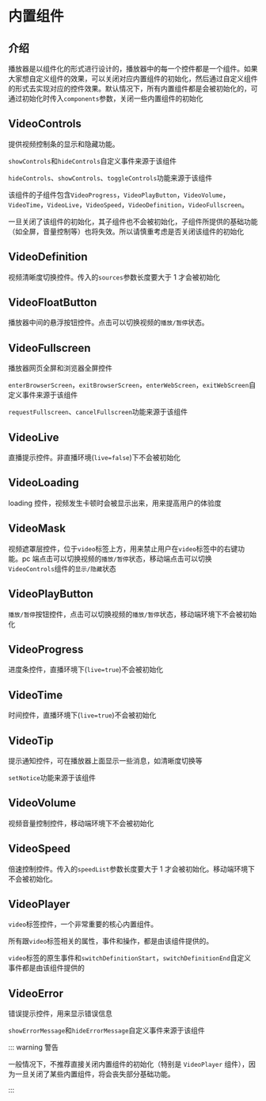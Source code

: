 # 内置组件

## 介绍

播放器是以组件化的形式进行设计的，播放器中的每一个控件都是一个组件。如果大家想自定义组件的效果，可以关闭对应内置组件的初始化，然后通过自定义组件的形式去实现对应的控件效果。默认情况下，所有内置组件都是会被初始化的，可通过初始化时传入`components`参数，关闭一些内置组件的初始化

## VideoControls

提供视频控制条的显示和隐藏功能。

`showControls`和`hideControls`自定义事件来源于该组件

`hideControls`、`showControls`、`toggleControls`功能来源于该组件

该组件的子组件包含`VideoProgress`，`VideoPlayButton`，`VideoVolume`，`VideoTime`，`VideoLive`，`VideoSpeed`，`VideoDefinition`，`VideoFullscreen`。

一旦关闭了该组件的初始化，其子组件也不会被初始化，子组件所提供的基础功能（如全屏，音量控制等）也将失效。所以请慎重考虑是否关闭该组件的初始化

## VideoDefinition

视频清晰度切换控件。传入的`sources`参数长度要大于 1 才会被初始化

## VideoFloatButton

播放器中间的悬浮按钮控件。点击可以切换视频的`播放/暂停`状态。

## VideoFullscreen

播放器网页全屏和浏览器全屏控件

`enterBrowserScreen`，`exitBrowserScreen`，`enterWebScreen`，`exitWebScreen`自定义事件来源于该组件

`requestFullscreen`、`cancelFullscreen`功能来源于该组件

## VideoLive

直播提示控件。非直播环境(`live=false`)下不会被初始化

## VideoLoading

loading 控件，视频发生卡顿时会被显示出来，用来提高用户的体验度

## VideoMask

视频遮罩层控件，位于`video`标签上方，用来禁止用户在`video`标签中的右键功能。pc 端点击可以切换视频的`播放/暂停`状态，移动端点击可以切换`VideoControls`组件的`显示/隐藏`状态

## VideoPlayButton

`播放/暂停`按钮控件，点击可以切换视频的`播放/暂停`状态，移动端环境下不会被初始化

## VideoProgress

进度条控件，直播环境下(`live=true`)不会被初始化

## VideoTime

时间控件，直播环境下(`live=true`)不会被初始化

## VideoTip

提示通知控件，可在播放器上面显示一些消息，如清晰度切换等

`setNotice`功能来源于该组件

## VideoVolume

视频音量控制控件，移动端环境下不会被初始化

## VideoSpeed

倍速控制控件。传入的`speedList`参数长度要大于 1 才会被初始化。移动端环境下不会被初始化。

## VideoPlayer

`video`标签控件，一个非常重要的核心内置组件。

所有跟`video`标签相关的属性，事件和操作，都是由该组件提供的。

`video`标签的原生事件和`switchDefinitionStart`，`switchDefinitionEnd`自定义事件都是由该组件提供的

## VideoError

错误提示控件，用来显示错误信息

`showErrorMessage`和`hideErrorMessage`自定义事件来源于该组件


::: warning 警告

一般情况下，不推荐直接关闭内置组件的初始化（特别是 `VideoPlayer` 组件），因为一旦关闭了某些内置组件，将会丧失部分基础功能。

:::
